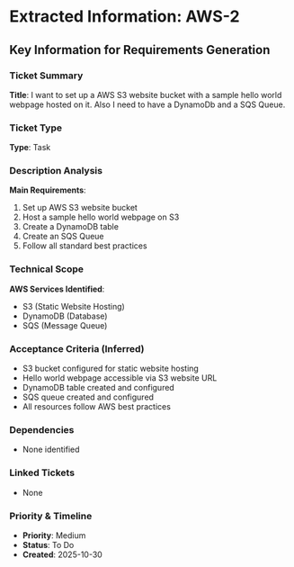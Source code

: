 # Extracted Information: AWS-2

## Key Information for Requirements Generation

### Ticket Summary
**Title**: I want to set up a AWS S3 website bucket with a sample hello world webpage hosted on it. Also I need to have a DynamoDb and a SQS Queue.

### Ticket Type
**Type**: Task

### Description Analysis
**Main Requirements**:
1. Set up AWS S3 website bucket
2. Host a sample hello world webpage on S3
3. Create a DynamoDB table
4. Create an SQS Queue
5. Follow all standard best practices

### Technical Scope
**AWS Services Identified**:
- S3 (Static Website Hosting)
- DynamoDB (Database)
- SQS (Message Queue)

### Acceptance Criteria (Inferred)
- S3 bucket configured for static website hosting
- Hello world webpage accessible via S3 website URL
- DynamoDB table created and configured
- SQS queue created and configured
- All resources follow AWS best practices

### Dependencies
- None identified

### Linked Tickets
- None

### Priority & Timeline
- **Priority**: Medium
- **Status**: To Do
- **Created**: 2025-10-30